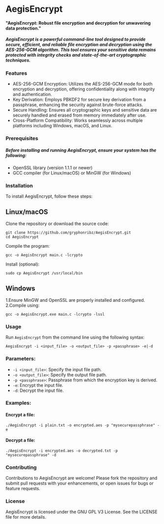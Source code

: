 # AegisEncrypt
#### "AegisEncrypt: Robust file encryption and decryption for unwavering data protection."
##### AegisEncrypt is a powerful command-line tool designed to provide secure, efficient, and reliable file encryption and decryption using the AES-256-GCM algorithm. This tool ensures your sensitive data remains protected with integrity checks and state-of-the-art cryptographic techniques.

### Features
- AES-256-GCM Encryption: Utilizes the AES-256-GCM mode for both encryption and decryption, offering confidentiality along with integrity and authentication.
- Key Derivation: Employs PBKDF2 for secure key derivation from a passphrase, enhancing the security against brute-force attacks.
- Secure Handling: Ensures all cryptographic keys and sensitive data are securely handled and erased from memory immediately after use.
- Cross-Platform Compatibility: Works seamlessly across multiple platforms including Windows, macOS, and Linux.
  
### Prerequisites
##### Before installing and running AegisEncrypt, ensure your system has the following:

- OpenSSL library (version 1.1.1 or newer)
- GCC compiler (for Linux/macOS) or MinGW (for Windows)

### Installation
To install AegisEncrypt, follow these steps:
## Linux/macOS
Clone the repository or download the source code:
```
git clone https://github.com/gryphonribz/AegisEncrypt.git
cd AegisEncrypt
```

Compile the program:
```
gcc -o AegisEncrypt main.c -lcrypto
```

Install (optional):
```
sudo cp AegisEncrypt /usr/local/bin
```

## Windows
1.Ensure MinGW and OpenSSL are properly installed and configured.
2.Compile using:
```
gcc -o AegisEncrypt.exe main.c -lcrypto -lssl
```

### Usage
Run `AegisEncrypt` from the command line using the following syntax:
```
AegisEncrypt -i <input_file> -o <output_file> -p <passphrase> -e|-d
```

### Parameters:
- `-i <input_file>`: Specify the input file path.
- `-o <output_file>`: Specify the output file path.
- `-p <passphrase>`: Passphrase from which the encryption key is derived.
- `-e`: Encrypt the input file.
- `-d`: Decrypt the input file.

### Examples:
#### Encrypt a file:
```
./AegisEncrypt -i plain.txt -o encrypted.aes -p "mysecurepassphrase" -e
```

#### Decrypt a file:
```
./AegisEncrypt -i encrypted.aes -o decrypted.txt -p "mysecurepassphrase" -d
```

### Contributing
Contributions to AegisEncrypt are welcome! Please fork the repository and submit pull requests with your enhancements, or open issues for bugs or feature requests.

### License
AegisEncrypt is licensed under the GNU GPL V3 License. See the LICENSE file for more details.
